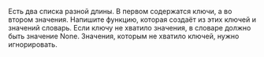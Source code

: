 Есть два списка разной длины. В первом содержатся ключи, а во втором значения. Напишите функцию, которая создаёт из этих ключей и значений словарь. Если ключу не хватило значения, в словаре должно быть значение None. Значения, которым не хватило ключей, нужно игнорировать.
